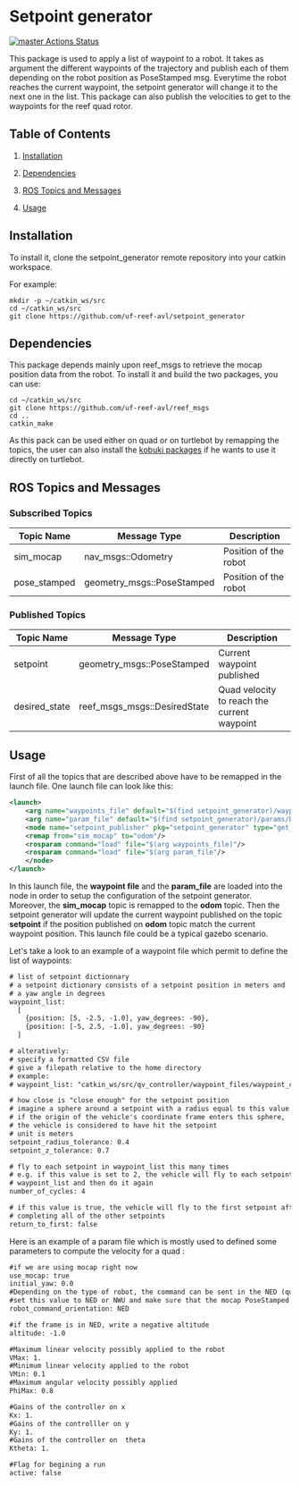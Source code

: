 # Setpoint generator


[![master Actions Status](https://github.com/uf-reef-avl/setpoint_generator/workflows/master/badge.svg)](https://github.com/uf-reef-avl/setpoint_generator/actions)


This package is used to apply a list of waypoint to a robot. It takes as argument the different waypoints of the trajectory and publish each of them depending on the robot position as PoseStamped msg. Everytime the robot reaches the current waypoint, the setpoint generator will change it to the next one in the list. This package can also publish the velocities to get to the waypoints for the reef quad rotor.


**Table of Contents**
---------------------

1. [Installation](#Installation)

2. [Dependencies](#Dependencies)

3. [ROS Topics and Messages](#ROS_Topics_and_Messages)

4. [Usage](#Usage)


<a name="Installation"/>

**Installation**
----------------

To install it, clone the setpoint_generator remote repository into your catkin workspace.

For example:

    mkdir -p ~/catkin_ws/src
    cd ~/catkin_ws/src
    git clone https://github.com/uf-reef-avl/setpoint_generator



<a name="Dependencies"/>

**Dependencies**
----------------

This package depends mainly upon reef_msgs to retrieve the mocap position data from the robot. To install it and build the two packages, you can use:

	cd ~/catkin_ws/src
    git clone https://github.com/uf-reef-avl/reef_msgs
    cd ..
    catkin_make

As this pack can be used either on quad or on turtlebot by remapping the topics, the user can also install the [kobuki packages](http://wiki.ros.org/kobuki/Tutorials/Installation)
if he wants to use it directly on turtlebot. 


<a name="ROS_Topics_and_Messages"/>

**ROS Topics and Messages**
-------------------------

### Subscribed Topics
|Topic Name|Message Type|Description|
|--|--|--|
|sim_mocap|nav_msgs::Odometry|Position of the robot|
|pose_stamped|geometry_msgs::PoseStamped|Position of the robot|


### Published Topics
|Topic Name|Message Type|Description|
|--|--|--|
|setpoint|geometry_msgs::PoseStamped| Current waypoint published|
|desired_state|reef_msgs_msgs::DesiredState|Quad velocity to reach the current waypoint|

<a name="Usage"/>

**Usage**
---------

First of all the topics that are described above have to be remapped in the launch file. One launch file can look like this:

```xml
<launch>
	<arg name="waypoints_file" default="$(find setpoint_generator)/waypoint_files/figure_8.yaml" /> 
	<arg name="param_file" default="$(find setpoint_generator)/params/basic_param.yaml" /> 
	<node name="setpoint_publisher" pkg="setpoint_generator" type="get_setpoint_node.py" clear_params="true" output="screen">
  	<remap from="sim_mocap" to="odom"/>
  	<rosparam command="load" file="$(arg waypoints_file)"/>
  	<rosparam command="load" file="$(arg param_file"/>
	</node>
</launch>
```
In this launch file, the **waypoint file** and the **param_file** are loaded into the node in order to setup the configuration of the setpoint generator. Moreover, the **sim_mocap** topic is remapped to the **odom** topic. Then the setpoint generator will update the current waypoint published on the topic **setpoint** if the position published on **odom** topic match the current waypoint position. This launch file could be a typical gazebo scenario.

Let's take a look to an example of a waypoint file which permit to define the list of waypoints:

```xml
# list of setpoint dictionnary
# a setpoint dictionary consists of a setpoint position in meters and
# a yaw angle in degrees
waypoint_list:
  [
    {position: [5, -2.5, -1.0], yaw_degrees: -90},
    {position: [-5, 2.5, -1.0], yaw_degrees: -90}
  ]

# alteratively:
# specify a formatted CSV file
# give a filepath relative to the home directory
# example:
# waypoint_list: "catkin_ws/src/qv_controller/waypoint_files/waypoint_circle_with_yaw.csv"

# how close is "close enough" for the setpoint position
# imagine a sphere around a setpoint with a radius equal to this value
# if the origin of the vehicle's coordinate frame enters this sphere,
# the vehicle is considered to have hit the setpoint
# unit is meters
setpoint_radius_tolerance: 0.4
setpoint_z_tolerance: 0.7

# fly to each setpoint in waypoint_list this many times
# e.g. if this value is set to 2, the vehicle will fly to each setpoint in
# waypoint_list and then do it again
number_of_cycles: 4

# if this value is true, the vehicle will fly to the first setpoint after
# completing all of the other setpoints
return_to_first: false

```

Here is an example of a param file which is mostly used to defined some parameters to compute the velocity for a quad :
```xml
#if we are using mocap right now
use_mocap: true
initial_yaw: 0.0
#Depending on the type of robot, the command can be sent in the NED (quad) or NWU (turtlebot) frame
#set this value to NED or NWU and make sure that the mocap PoseStamped message are set to NED
robot_command_orientation: NED

#if the frame is in NED, write a negative altitude
altitude: -1.0

#Maximum linear velocity possibly applied to the robot
VMax: 1.
#Minimum linear velocity applied to the robot
VMin: 0.1
#Maximum angular velocity possibly applied
PhiMax: 0.8

#Gains of the controller on x
Kx: 1.
#Gains of the controlller on y
Ky: 1.
#Gains of the controller on  theta
Ktheta: 1.

#Flag for begining a run
active: false

```
